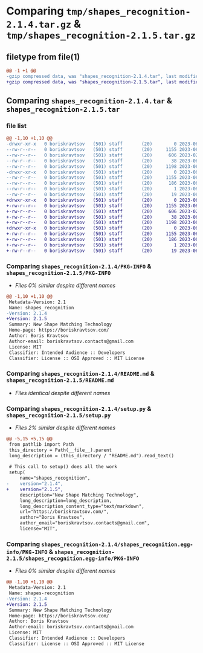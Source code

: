 # Comparing `tmp/shapes_recognition-2.1.4.tar.gz` & `tmp/shapes_recognition-2.1.5.tar.gz`

## filetype from file(1)

```diff
@@ -1 +1 @@
-gzip compressed data, was "shapes_recognition-2.1.4.tar", last modified: Sun Jun 18 09:38:30 2023, max compression
+gzip compressed data, was "shapes_recognition-2.1.5.tar", last modified: Sun Jun 18 11:43:26 2023, max compression
```

## Comparing `shapes_recognition-2.1.4.tar` & `shapes_recognition-2.1.5.tar`

### file list

```diff
@@ -1,10 +1,10 @@
-drwxr-xr-x   0 boriskravtsov   (501) staff       (20)        0 2023-06-18 09:38:30.607041 shapes_recognition-2.1.4/
--rw-r--r--   0 boriskravtsov   (501) staff       (20)     1155 2023-06-18 09:38:30.606763 shapes_recognition-2.1.4/PKG-INFO
--rw-r--r--   0 boriskravtsov   (501) staff       (20)      606 2023-02-16 10:59:45.000000 shapes_recognition-2.1.4/README.md
--rw-r--r--   0 boriskravtsov   (501) staff       (20)       38 2023-06-18 09:38:30.607115 shapes_recognition-2.1.4/setup.cfg
--rw-r--r--   0 boriskravtsov   (501) staff       (20)     1198 2023-06-18 09:23:10.000000 shapes_recognition-2.1.4/setup.py
-drwxr-xr-x   0 boriskravtsov   (501) staff       (20)        0 2023-06-18 09:38:30.606386 shapes_recognition-2.1.4/shapes_recognition.egg-info/
--rw-r--r--   0 boriskravtsov   (501) staff       (20)     1155 2023-06-18 09:38:30.000000 shapes_recognition-2.1.4/shapes_recognition.egg-info/PKG-INFO
--rw-r--r--   0 boriskravtsov   (501) staff       (20)      186 2023-06-18 09:38:30.000000 shapes_recognition-2.1.4/shapes_recognition.egg-info/SOURCES.txt
--rw-r--r--   0 boriskravtsov   (501) staff       (20)        1 2023-06-18 09:38:30.000000 shapes_recognition-2.1.4/shapes_recognition.egg-info/dependency_links.txt
--rw-r--r--   0 boriskravtsov   (501) staff       (20)       19 2023-06-18 09:38:30.000000 shapes_recognition-2.1.4/shapes_recognition.egg-info/top_level.txt
+drwxr-xr-x   0 boriskravtsov   (501) staff       (20)        0 2023-06-18 11:43:26.565425 shapes_recognition-2.1.5/
+-rw-r--r--   0 boriskravtsov   (501) staff       (20)     1155 2023-06-18 11:43:26.565160 shapes_recognition-2.1.5/PKG-INFO
+-rw-r--r--   0 boriskravtsov   (501) staff       (20)      606 2023-02-16 10:59:45.000000 shapes_recognition-2.1.5/README.md
+-rw-r--r--   0 boriskravtsov   (501) staff       (20)       38 2023-06-18 11:43:26.565497 shapes_recognition-2.1.5/setup.cfg
+-rw-r--r--   0 boriskravtsov   (501) staff       (20)     1198 2023-06-18 11:41:42.000000 shapes_recognition-2.1.5/setup.py
+drwxr-xr-x   0 boriskravtsov   (501) staff       (20)        0 2023-06-18 11:43:26.564811 shapes_recognition-2.1.5/shapes_recognition.egg-info/
+-rw-r--r--   0 boriskravtsov   (501) staff       (20)     1155 2023-06-18 11:43:26.000000 shapes_recognition-2.1.5/shapes_recognition.egg-info/PKG-INFO
+-rw-r--r--   0 boriskravtsov   (501) staff       (20)      186 2023-06-18 11:43:26.000000 shapes_recognition-2.1.5/shapes_recognition.egg-info/SOURCES.txt
+-rw-r--r--   0 boriskravtsov   (501) staff       (20)        1 2023-06-18 11:43:26.000000 shapes_recognition-2.1.5/shapes_recognition.egg-info/dependency_links.txt
+-rw-r--r--   0 boriskravtsov   (501) staff       (20)       19 2023-06-18 11:43:26.000000 shapes_recognition-2.1.5/shapes_recognition.egg-info/top_level.txt
```

### Comparing `shapes_recognition-2.1.4/PKG-INFO` & `shapes_recognition-2.1.5/PKG-INFO`

 * *Files 0% similar despite different names*

```diff
@@ -1,10 +1,10 @@
 Metadata-Version: 2.1
 Name: shapes_recognition
-Version: 2.1.4
+Version: 2.1.5
 Summary: New Shape Matching Technology
 Home-page: https://boriskravtsov.com/
 Author: Boris Kravtsov
 Author-email: boriskravtsov.contacts@gmail.com
 License: MIT
 Classifier: Intended Audience :: Developers
 Classifier: License :: OSI Approved :: MIT License
```

### Comparing `shapes_recognition-2.1.4/README.md` & `shapes_recognition-2.1.5/README.md`

 * *Files identical despite different names*

### Comparing `shapes_recognition-2.1.4/setup.py` & `shapes_recognition-2.1.5/setup.py`

 * *Files 2% similar despite different names*

```diff
@@ -5,15 +5,15 @@
 from pathlib import Path
 this_directory = Path(__file__).parent
 long_description = (this_directory / "README.md").read_text()
 
 # This call to setup() does all the work
 setup(
     name="shapes_recognition",
-    version="2.1.4",
+    version="2.1.5",
     description="New Shape Matching Technology",
     long_description=long_description,
     long_description_content_type="text/markdown",
     url="https://boriskravtsov.com/",
     author="Boris Kravtsov",
     author_email="boriskravtsov.contacts@gmail.com",
     license="MIT",
```

### Comparing `shapes_recognition-2.1.4/shapes_recognition.egg-info/PKG-INFO` & `shapes_recognition-2.1.5/shapes_recognition.egg-info/PKG-INFO`

 * *Files 0% similar despite different names*

```diff
@@ -1,10 +1,10 @@
 Metadata-Version: 2.1
 Name: shapes-recognition
-Version: 2.1.4
+Version: 2.1.5
 Summary: New Shape Matching Technology
 Home-page: https://boriskravtsov.com/
 Author: Boris Kravtsov
 Author-email: boriskravtsov.contacts@gmail.com
 License: MIT
 Classifier: Intended Audience :: Developers
 Classifier: License :: OSI Approved :: MIT License
```

